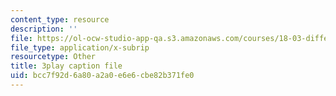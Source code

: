 ```yaml
---
content_type: resource
description: ''
file: https://ol-ocw-studio-app-qa.s3.amazonaws.com/courses/18-03-differential-equations-spring-2010/bcc7f92d6a80a2a0e6e6cbe82b371fe0_WBJ_iXudb-s.srt
file_type: application/x-subrip
resourcetype: Other
title: 3play caption file
uid: bcc7f92d-6a80-a2a0-e6e6-cbe82b371fe0
---
```

